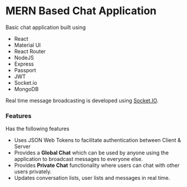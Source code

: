 # MERN Based Chat Application

Basic chat application built using
* React
* Material UI
* React Router
* NodeJS
* Express
* Passport
* JWT
* Socket.io
* MongoDB

Real time message broadcasting is developed using [Socket.IO](https://socket.io/).

### Features

Has the following features
* Uses JSON Web Tokens to facilitate authentication between Client & Server
* Provides a **Global Chat** which can be used by anyone using the application to broadcast messages to everyone else.
* Provides **Private Chat** functionality where users can chat with other users privately.
* Updates conversation lists, user lists and messages in real time.